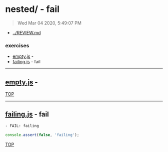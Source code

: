 # nested/ - fail

> Wed Mar 04 2020, 5:49:07 PM

* [../REVIEW.md](../REVIEW.md)

### exercises

* [empty.js](#emptyjs--- ) -  
* [failing.js](#failingjs---fail) - fail

---

## [empty.js](./empty.js) -  

[TOP](#readme)

---

## [failing.js](./failing.js) - fail

```txt
- FAIL: failing
```

```js
console.assert(false, 'failing');

```

[TOP](#readme)

